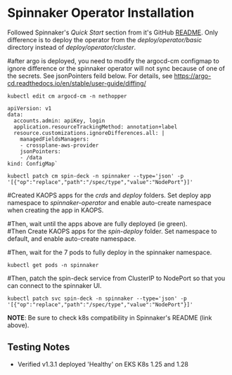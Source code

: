 # Spinnaker Operator Installation

Followed Spinnaker's *Quick Start* section from it's GitHub [README](https://github.com/armory/spinnaker-operator/blob/master/README.md). Only difference is to deploy the operator from the *deploy/operator/basic* directory instead of *deploy/operator/cluster*.

#after argo is deployed, you need to modify the argocd-cm configmap to ignore difference or the spinnaker operator will not sync because of one of the secrets.  See jsonPointers feild below.  For details, see https://argo-cd.readthedocs.io/en/stable/user-guide/diffing/

`kubectl edit cm argocd-cm -n nethopper`

```
apiVersion: v1
data:
  accounts.admin: apiKey, login
  application.resourceTrackingMethod: annotation+label
  resource.customizations.ignoreDifferences.all: |
    managedFieldsManagers:
    - crossplane-aws-provider
    jsonPointers:
    - /data
kind: ConfigMap`
```

`kubectl patch cm spin-deck -n spinnaker --type='json' -p '[{"op":"replace","path":"/spec/type","value":"NodePort"}]'`

#Created KAOPS apps for the *crds* and *deploy* folders. Set deploy app namespace to *spinnaker-operator* and enable auto-create namespace when creating the app in KAOPS.

#Then, wait until the apps above are fully deployed (ie green).  
#Then Create KAOPS apps for the *spin-deploy* folder.  Set namespace to default, and enable auto-create namespace.

#Then, wait for the 7 pods to fully deploy in the spinnaker namespace.

`kubectl get pods -n spinnaker`

#Then, patch the spin-deck service from ClusterIP to NodePort so that you can connect to the spinnaker UI.

`kubectl patch svc spin-deck -n spinnaker --type='json' -p '[{"op":"replace","path":"/spec/type","value":"NodePort"}]'`


**NOTE**: Be sure to check k8s compatibility in Spinnaker's README (link above).

## Testing Notes ##
* Verified v1.3.1 deployed 'Healthy' on EKS K8s 1.25 and 1.28

